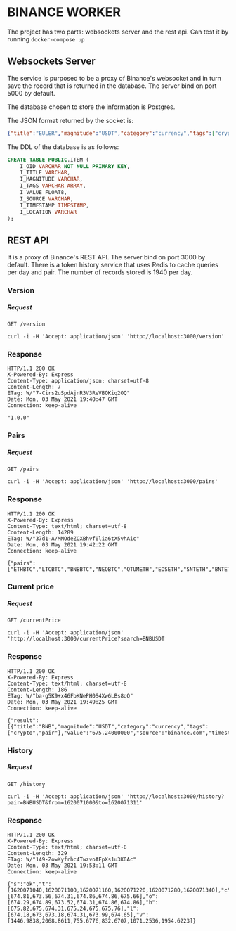 # BINANCE WORKER

The project has two parts: websockets server and the rest api. Can test it by running `docker-compose up`

## Websockets Server
The service is purposed to be a proxy of Binance's websocket and in turn save the record that is returned in the database. The server bind on port 5000 by default.

The database chosen to store the information is Postgres.

The JSON format returned by the socket is:
```json
{"title":"EULER","magnitude":"USDT","category":"currency","tags":["crypto","pair"],"value":"200.00000000","source":"binance.com","timestamp":1620069512348,"location":"global"}
```

The DDL of the database is as follows:
```sql
CREATE TABLE PUBLIC.ITEM (
	I_OID VARCHAR NOT NULL PRIMARY KEY,
	I_TITLE VARCHAR,
	I_MAGNITUDE VARCHAR,
	I_TAGS VARCHAR ARRAY,
	I_VALUE FLOAT8,
	I_SOURCE VARCHAR,
	I_TIMESTAMP TIMESTAMP,
	I_LOCATION VARCHAR
);
```
## REST API
It is a proxy of Binance's REST API. The server bind on port 3000 by default.
There is a token history service that uses Redis to cache queries per day and pair. The number of records stored is 1940 per day.

### Version

##### Request

`GET /version`

    curl -i -H 'Accept: application/json' 'http://localhost:3000/version'

### Response

    HTTP/1.1 200 OK
    X-Powered-By: Express
    Content-Type: application/json; charset=utf-8
    Content-Length: 7
    ETag: W/"7-Cirs2uSpdAjnR3V3ReVBOKiq2OQ"
    Date: Mon, 03 May 2021 19:40:47 GMT
    Connection: keep-alive
    
    "1.0.0"
### Pairs    
##### Request

`GET /pairs`

    curl -i -H 'Accept: application/json' 'http://localhost:3000/pairs'

### Response

    HTTP/1.1 200 OK
    X-Powered-By: Express
    Content-Type: text/html; charset=utf-8
    Content-Length: 14289
    ETag: W/"37d1-A/MNOdeZOXBhvf0lia6tX5vhAic"
    Date: Mon, 03 May 2021 19:42:22 GMT
    Connection: keep-alive

    {"pairs":["ETHBTC","LTCBTC","BNBBTC","NEOBTC","QTUMETH","EOSETH","SNTETH","BNTETH","BCCBTC","GASBTC","BNBETH","BTCUSDT","ETHUSDT","HSRBTC",...]}
    
### Current price   
##### Request

`GET /currentPrice`

    curl -i -H 'Accept: application/json' 'http://localhost:3000/currentPrice?search=BNBUSDT'

### Response

    HTTP/1.1 200 OK
    X-Powered-By: Express
    Content-Type: text/html; charset=utf-8
    Content-Length: 186
    ETag: W/"ba-g5K9+x46FbKNePH0S4Xw6LBs8qQ"
    Date: Mon, 03 May 2021 19:49:25 GMT
    Connection: keep-alive

    {"result":[{"title":"BNB","magnitude":"USDT","category":"currency","tags":["crypto","pair"],"value":"675.24000000","source":"binance.com","timestamp":1620071365487,"location":"global"}]}
    
### History 
##### Request

`GET /history`

    curl -i -H 'Accept: application/json' 'http://localhost:3000/history?pair=BNBUSDT&from=1620071000&to=1620071311'

### Response

    HTTP/1.1 200 OK
    X-Powered-By: Express
    Content-Type: text/html; charset=utf-8
    Content-Length: 329
    ETag: W/"149-ZowKyfrhc4TwzvoAFpXs1u3K0Ac"
    Date: Mon, 03 May 2021 19:53:11 GMT
    Connection: keep-alive

    {"s":"ok","t":[1620071040,1620071100,1620071160,1620071220,1620071280,1620071340],"c":[674.81,673.56,674.31,674.86,674.86,675.66],"o":[674.29,674.89,673.52,674.31,674.86,674.86],"h":[675.82,675,674.31,675.24,675,675.76],"l":[674.18,673,673.18,674.31,673.99,674.65],"v":[1446.9838,2068.8611,755.6776,832.6707,1071.2536,1954.6223]}
